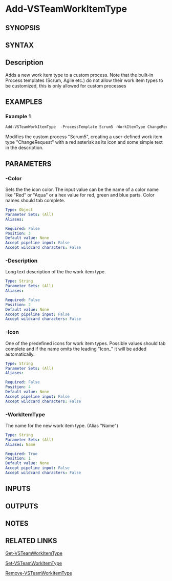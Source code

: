 <!-- #include "./common/header.md" -->

# Add-VSTeamWorkItemType

## SYNOPSIS

<!-- #include "./synopsis/Add-VSTeamWorkItemType.md" -->

## SYNTAX

## Description

Adds a new work item type to a custom process. Note that the built-in Process templates (Scrum, Agile etc.) do not allow their work item types to be customized, this is only allowed for custom processes

## EXAMPLES

### Example 1

```powershell
Add-VSTeamWorkItemType  -ProcessTemplate Scrum5 -WorkItemType ChangeRequest  -Description "New Work item Type" -Color Red  -Icon icon_asterisk
```

Modifies the custom process "Scrum5", creating a user-defined work item type "ChangeRequest" with a red asterisk as its icon and some simple text in the description.

## PARAMETERS

<!-- #include "./params/forcegroup.md" -->

<!-- #include "./params/processTemplate.md" -->

### -Color

Sets the the icon color. The input value can be the name of a color name like "Red" or "Aqua" or a hex value for red, green and blue parts. Color names should tab complete.

```yaml
Type: Object
Parameter Sets: (All)
Aliases:

Required: False
Position: 3
Default value: None
Accept pipeline input: False
Accept wildcard characters: False
```

### -Description

Long text description of the the work item type.

```yaml
Type: String
Parameter Sets: (All)
Aliases:

Required: False
Position: 2
Default value: None
Accept pipeline input: False
Accept wildcard characters: False
```

### -Icon

One of the predefined icons for work item types. Possible values should tab complete and
if the name omits the leading "Icon\_" it will be added automatically.

```yaml
Type: String
Parameter Sets: (All)
Aliases:

Required: False
Position: 4
Default value: None
Accept pipeline input: False
Accept wildcard characters: False
```

### -WorkItemType

The name for the new work item type. (Alias "Name")

```yaml
Type: String
Parameter Sets: (All)
Aliases: Name

Required: True
Position: 1
Default value: None
Accept pipeline input: False
Accept wildcard characters: False
```

## INPUTS

## OUTPUTS

## NOTES

## RELATED LINKS

[Get-VSTeamWorkItemType](Get-VSTeamWorkItemType.md)

[Set-VSTeamWorkItemType](Set-VSTeamWorkItemType.md)

[Remove-VSTeamWorkItemType](Remove-VSTeamWorkItemType.md)